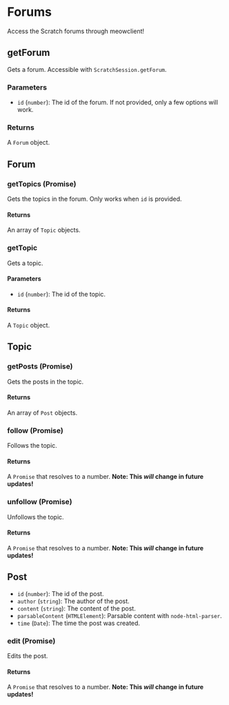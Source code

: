 # Forums

Access the Scratch forums through meowclient!

## getForum

Gets a forum. Accessible with `ScratchSession.getForum`.

### Parameters

- `id` (`number`): The id of the forum. If not provided, only a few options will work.

### Returns

A `Forum` object.

## Forum

### getTopics (Promise)

Gets the topics in the forum. Only works when `id` is provided.

#### Returns

An array of `Topic` objects.

### getTopic

Gets a topic.

#### Parameters

- `id` (`number`): The id of the topic.

#### Returns

A `Topic` object.

## Topic

### getPosts (Promise)

Gets the posts in the topic.

#### Returns

An array of `Post` objects.

### follow (Promise)

Follows the topic.

#### Returns

A `Promise` that resolves to a number.
**Note: This _will_ change in future updates!**

### unfollow (Promise)

Unfollows the topic.

#### Returns

A `Promise` that resolves to a number.
**Note: This _will_ change in future updates!**

## Post

- `id` (`number`): The id of the post.
- `author` (`string`): The author of the post.
- `content` (`string`): The content of the post.
- `parsableContent` (`HTMLElement`): Parsable content with `node-html-parser`.
- `time` (`Date`): The time the post was created.

### edit (Promise)

Edits the post.

#### Returns

A `Promise` that resolves to a number.
**Note: This _will_ change in future updates!**
